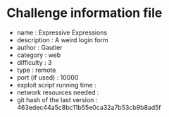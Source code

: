 # Challenge information file

- name : Expressive Expressions
- description : A weird login form
- author : Gautier
- category : web
- difficulty : 3
- type : remote
- port (if used) : 10000
- exploit script running time :
- network resources needed :
- git hash of the last version : 463edec44a5c8bc11b55e0ca32a7b53cb9b8ad5f
